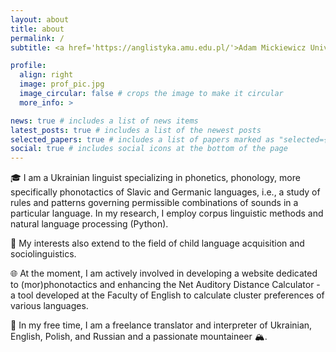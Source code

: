 ```yaml
---
layout: about
title: about
permalink: /
subtitle: <a href='https://anglistyka.amu.edu.pl/'>Adam Mickiewicz University, Poznan</a>. | alokon1@amu.edu.pl.

profile:
  align: right
  image: prof_pic.jpg
  image_circular: false # crops the image to make it circular
  more_info: >

news: true # includes a list of news items
latest_posts: true # includes a list of the newest posts
selected_papers: true # includes a list of papers marked as "selected={true}"
social: true # includes social icons at the bottom of the page
---
```


🎓 I am a Ukrainian linguist specializing in phonetics, phonology, more specifically phonotactics of Slavic and Germanic languages, i.e., a study of rules and patterns governing permissible combinations of sounds in a particular language. In my research, I employ corpus linguistic methods and natural language processing (Python).

👶 My interests also extend to the field of child language acquisition and sociolinguistics.

🌐 At the moment, I am actively involved in developing a website dedicated to (mor)phonotactics and enhancing the Net Auditory Distance Calculator - a tool developed at the Faculty of English to calculate cluster preferences of various languages.

💼 In my free time, I am a freelance translator and interpreter of Ukrainian, English, Polish, and Russian and a passionate mountaineer 🏔️.